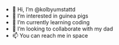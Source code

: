 - 👋 Hi, I’m @kolbyumstattd
- 👀 I’m interested in guinea pigs
- 🌱 I’m currently learning coding
- 💞️ I’m looking to collaborate with my dad
- 📫 You can reach me in space

<!---
kolbyumstattd/kolbyumstattd is a ✨ special ✨ repository because its `README.md` (this file) appears on your GitHub profile.
You can click the Preview link to take a look at your changes.
--->

